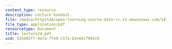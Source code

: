 ```yaml
---
content_type: resource
description: Lecture handout.
file: /media/https%3A/open-learning-course-data-rc.s3.amazonaws.com/18-330-introduction-to-numerical-analysis-spring-2004/555d92f74e7a77e8c17ab2e4dc7965c6_lecture24.pdf
file_type: application/pdf
resourcetype: Document
title: lecture24.pdf
uid: 555d92f7-4e7a-77e8-c17a-b2e4dc7965c6
---
```


